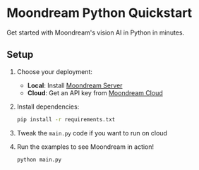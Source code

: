 # Moondream Python Quickstart

Get started with Moondream's vision AI in Python in minutes.

## Setup

1. Choose your deployment:

   - **Local**: Install [Moondream Server](https://moondream.ai/moondream-server)
   - **Cloud**: Get an API key from [Moondream Cloud](https://moondream.ai/cloud)

2. Install dependencies:

   ```bash
   pip install -r requirements.txt
   ```

3. Tweak the `main.py` code if you want to run on cloud

4. Run the examples to see Moondream in action!

   ```bash
   python main.py
   ```
